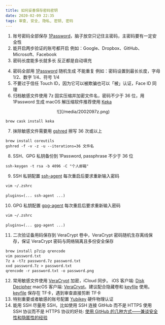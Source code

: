```yaml
---
title: 如何妥善保存密码密钥
date: 2020-02-09 22:35
tags: 审查, 安全, 隐私, 密钥, 密码
---
```


1. 账号密码全部保存 [1Password](https://1password.com/zh-cn/)，脑子放空只记住主密码，主密码要有一定安全性
2. 能开启两步验证的账号都开启
例如：Google、Dropbox、GitHub、Microsoft、Facebook
3. 密码长度能多长就多长 反正都是自动填充

<!-- more -->

4. 密码全部用 [1Password](https://1password.com/zh-cn/) 随机生成 不能重复
例如：密码设置到最长长度，字母 1/2、数字 1/4、符号 1/4
5. 不要过于信任 Touch ID，因为它可以被欺骗也可以「被」认证，Face ID 同理
6. 归档敏感文件使用 7z 固实压缩并加密文件名，密码不少于 36 位，用 1Password 生成
macOS 解压缩软件推荐使用 [Keka](https://www.keka.io)

<div align=center>
![](/media/2002097z.png)
</div>

```
brew cask install keka
```
7. 抹除敏感文件需要用 [gshred](https://www.freebsd.org/cgi/man.cgi?query=gshred&apropos=0&sektion=0&manpath=FreeBSD+10.2-RELEASE+and+Ports&arch=default&format=html) 擦写 36 次或以上
```
brew install coreutils
gshred -f -v -z -u --iterations=36 文件名
```
8. SSH、GPG 私钥备份到 1Password, passphrase 不少于 36 位
```
ssh-keygen -t rsa -b 4096 -C "个人邮箱"
```
9. SSH 私钥配置 [ssh-agent](https://github.com/ohmyzsh/ohmyzsh/tree/master/plugins/ssh-agent) 每次重启后要求重新输入密码
```
vim ~/.zshrc

plugins=(... ssh-agent ...)
```
10. GPG 私钥配置 [gpg-agent](https://github.com/ohmyzsh/ohmyzsh/tree/master/plugins/gpg-agent) 每次重启后要求重新输入密码
```
vim ~/.zshrc

plugins=(... gpg-agent ...)
```
11. 二次验证备用码保存到 VeraCrypt 卷中，VeraCrypt 密码随机生存离线保存，保证 VeraCrypt 密码与网络隔离且多份安全保存
```
brew install p7zip qrencode
vim password.txt
7z a -t7z password.7z password.txt
xxd password.7z > password.txt
qrencode -r password.txt -o password.png
```
12. 常用敏感文件使用 [VeraCrypt]((https://www.veracrypt.fr/en/Downloads.html)) 加密，iCloud 同步。
iOS 客户端: [Disk Decipher](https://apps.apple.com/us/app/disk-decipher/id516538625) 
macOS 客户端: [VeraCrypt](https://www.veracrypt.fr/en/Downloads.html)。建议配合隐藏卷和 [keyfile](https://www.veracrypt.fr/en/Keyfiles%20in%20VeraCrypt.html) 使用。
[keyfile](https://www.veracrypt.fr/en/Keyfiles%20in%20VeraCrypt.html) 保存在 TF卡，遇到审查直接剪断 TF卡
13. 特别重要或者敏感的账号配置 [Yubikey](https://zh.wikipedia.org/zh-cn/YubiKey) 硬件物理认证
14. 能用 SSH 尽量用 SSH，比如使用 SSH 连接 GitHub 而不是 HTTPS
使用 SSH 协议而不是 HTTPS 协议的好处: [使用 GitHub 的几种方式——兼谈安全性和隐匿性的经验](https://program-think.blogspot.com/2016/03/GitHub-Security-Tips.html)
